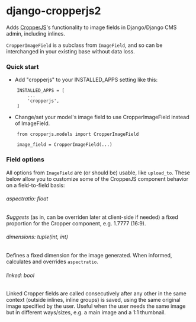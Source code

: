 # django-cropperjs2

Adds [CropperJS](https://fengyuanchen.github.io/cropperjs/)'s functionality to image fields in Django/Django CMS admin, including inlines.

`CropperImageField` is a subclass from `ImageField`, and so can be interchanged in your existing base without data loss.

### Quick start

- Add "cropperjs" to your INSTALLED_APPS setting like this:


```
    INSTALLED_APPS = [
        ... 
        'cropperjs',
    ]
```

- Change/set your model's image field to use CropperImageField instead of ImageField.


```
    from cropperjs.models import CropperImageField

    image_field = CropperImageField(...)
```
    
    
### Field options

All options from `ImageField` are (or should be) usable, like `upload_to`. These below allow you to customize some of the CropperJS component behavior on a field-to-field basis:


###### aspectratio: float
*Suggests* (as in, can be overriden later at client-side if needed) a fixed proportion for the Cropper component, e.g. 1.7777 (16:9).

###### dimensions: tuple(int, int)
Defines a fixed dimension for the image generated. When informed, calculates and overrides `aspectratio`.

###### linked: bool
Linked Cropper fields are called consecutively after any other in the same context (outside inlines, inline groups) is saved, using the same original image specified by the user. Useful when the user needs the same image but in different ways/sizes, e.g. a main image and a 1:1 thumbnail.